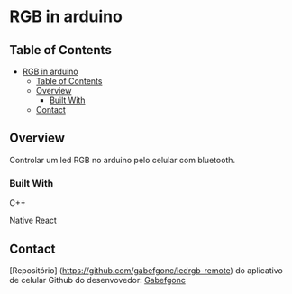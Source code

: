 # RGB in arduino

## Table of Contents

- [RGB in arduino](#RGB-in-arduino)
  - [Table of Contents](#table-of-contents)
  - [Overview](#overview)
    - [Built With](#built-with)
  - [Contact](#contact)

## Overview

Controlar um led RGB no arduino pelo celular com bluetooth.

### Built With

C++

Native React

## Contact

[Repositório] (https://github.com/gabefgonc/ledrgb-remote) do aplicativo de celular
Github do desenvovedor: [Gabefgonc](https://github.com/gabefgonc)
